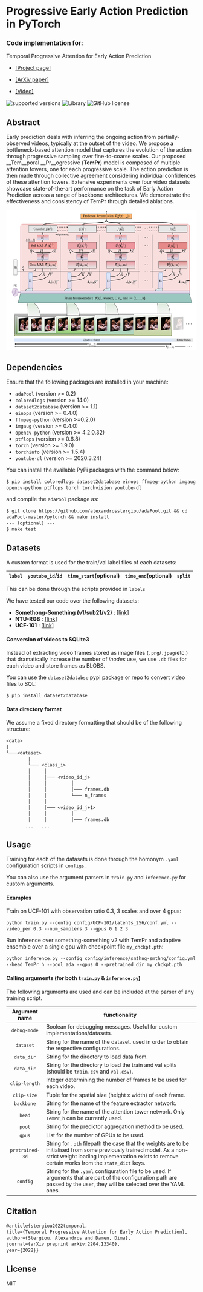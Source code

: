 # Progressive Early Action Prediction in PyTorch
### Code implementation for:
Temporal Progressive Attention for Early Action Prediction

- <a href="https://alexandrosstergiou.github.io/project_pages/TemPr/index.html">[Project page]</a>

- <a href="http://arxiv.org/abs/2204.13340">[ArXiv paper]</a>

- <a href="https://youtu.be/rGR5tJUAFpc">[Video]</a>

![supported versions](https://img.shields.io/badge/python-3.x-brightgreen/?style=flat&logo=python&color=green)
![Library](https://img.shields.io/badge/library-PyTorch-blue/?style=flat&logo=pytorch&color=informational)
![GitHub license](https://img.shields.io/cocoapods/l/AFNetworking)


## Abstract
Early prediction deals with inferring the ongoing action from partially-observed videos, typically at the outset of the video. We propose a bottleneck-based attention model that captures the evolution of the action through progressive sampling over fine-to-coarse scales. Our proposed __Tem__poral __Pr__ogressive (__TemPr__) model is composed of multiple attention towers, one for each progressive scale. The action prediction is then made through collective agreement considering individual confidences of these attention towers. Extensive experiments over four video datasets showcase state-of-the-art performance on the task of Early Action Prediction
across a range of backbone architectures.
We demonstrate the effectiveness and consistency of TemPr through detailed ablations.


<p align="center">
<img src="./figures/TemPr_h_back_hl.png" width="700" height="370" />
</p>



## Dependencies

Ensure that the following packages are installed in your machine:

+ `adaPool` (version >= 0.2)
+ `coloredlogs`  (version >= 14.0)
+ `dataset2database` (version >= 1.1)
+ `einops` (version >= 0.4.0)
+ `ffmpeg-python`  (version >=0.2.0)
+ `imgaug`  (version >= 0.4.0)
+ `opencv-python`  (version >= 4.2.0.32)
+ `ptflops` (version >= 0.6.8)
+ `torch` (version >= 1.9.0)
+ `torchinfo` (version >= 1.5.4)
+ `youtube-dl` (version >= 2020.3.24)

You can install the available PyPi packages with the command below:
```
$ pip install coloredlogs dataset2database einops ffmpeg-python imgaug opencv-python ptflops torch torchvision youtube-dl
```
and compile the `adaPool` package as:
```
$ git clone https://github.com/alexandrosstergiou/adaPool.git && cd adaPool-master/pytorch && make install
--- (optional) ---
$ make test
```


## Datasets

A custom format is used for the train/val label files of each datasets:

|`label`|`youtube_id`/`id`|`time_start`(optional)|`time_end`(optional)|`split`|
|-----|------|-----|-----|----|

This can be done through the scripts provided in `labels`


We have tested our code over the following datasets:
- **Somethong-Something (v1/sub21/v2)** : [[link]](https://developer.qualcomm.com/software/ai-datasets/something-something)
- **NTU-RGB** : [[link]](https://rose1.ntu.edu.sg/dataset/actionRecognition/)
- **UCF-101** : [[link]](https://www.crcv.ucf.edu/data/UCF101.php)

#### Conversion of videos to SQLite3

Instead of extracting video frames stored as image files (`.png`/`.jpeg`/etc.) that dramatically increase the number of _inodes_ use, we use `.db` files for each video and store frames as BLOBS.

You can use the `dataset2databse` pypi [package](https://pypi.org/project/dataset2database/) or [repo](https://github.com/alexandrosstergiou/dataset2database) to convert video files to SQL:
```
$ pip install dataset2database
```

#### Data directory format

We assume a fixed directory formatting that should be of the following structure:

```
<data>
|
└───<dataset>
        |
        └─── <class_i>
        │     │
        │     │─── <video_id_j>
        │     │         │
        │     │         │─── frames.db
        │     │         └─── n_frames
        │     │    
        │     │─── <video_id_j+1>
        │     │         │
        │     │         │─── frames.db
       ...   ...
```

## Usage

Training for each of the datasets is done through the homonym `.yaml` configuration scripts in `configs`.

You can also use the argument parsers in `train.py` and `inference.py` for custom arguments.


#### Examples

Train on UCF-101 with observation ratio 0.3, 3 scales and over 4 gpus:
```
python train.py --config config/UCF-101/latents_256/conf.yml --video_per 0.3 --num_samplers 3 --gpus 0 1 2 3
```

Run inference over something-something v2 with TemPr and adaptive ensemble over a single gpu with checkpoint file `my_chckpt.pth`:
```
python inference.py --config config/inference/smthng-smthng/config.yml --head TemPr_h --pool ada --gpus 0 --pretrained_dir my_chckpt.pth
```

#### Calling arguments (for both `train.py` & `inference.py`)

The following arguments are used and can be included at the parser of any training script.

|Argument name | functionality|
| :--------------: | ------- |
| `debug-mode` | Boolean for debugging messages. Useful for custom implementations/datasets. |
| `dataset` | String for the name of the dataset. used in order to obtain the respective configurations. |
| `data_dir` | String for the directory to load data from. |
| `data_dir` | String for the directory to load the train and val splits (should be `train.csv` and `val.csv`). |
| `clip-length` | Integer determining the number of frames to be used for each video. |
| `clip-size` | Tuple for the spatial size (height x width) of each frame.|
| `backbone`| String for the name of the feature extractor network.|
| `head`| String for the name of the attention tower network. Only `TemPr_h` can be currently used.|
| `pool` | String for the predictor aggregation method to be used. |
| `gpus` | List for the number of GPUs to be used. |
| `pretrained-3d`| String for `.pth` filepath the case that the weights are to be initialised from some previously trained model. As a non-strict weight loading implementation exists to remove certain works from the `state_dict` keys.|
|`config`| String for the `.yaml` configuration file to be used. If arguments that are part of the configuration path are passed by the user, they will be selected over the YAML ones.|


## Citation

```
@article{stergiou2022temporal,
title={Temporal Progressive Attention for Early Action Prediction},
author={Stergiou, Alexandros and Damen, Dima},
journal={arXiv preprint arXiv:2204.13340},
year={2022}}
```

## License

MIT

